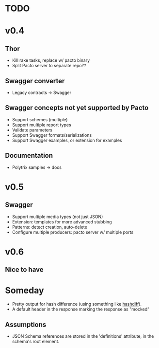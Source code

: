 # TODO

# v0.4

## Thor
- Kill rake tasks, replace w/ pacto binary
- Split Pacto server to separate repo??

## Swagger converter
- Legacy contracts -> Swagger

## Swagger concepts not yet supported by Pacto
- Support schemes (multiple)
- Support multiple report types
- Validate parameters
- Support Swagger formats/serializations
- Support Swagger examples, or extension for examples

## Documentation

- Polytrix samples -> docs

# v0.5

## Swagger
- Support multiple media types (not just JSON)
- Extension: templates for more advanced stubbing
- Patterns: detect creation, auto-delete
- Configure multiple producers: pacto server w/ multiple ports

# v0.6

## Nice to have


# Someday

- Pretty output for hash difference (using something like [hashdiff](https://github.com/liufengyun/hashdiff)).
- A default header in the response marking the response as "mocked"

## Assumptions

- JSON Schema references are stored in the 'definitions' attribute, in the schema's root element.
